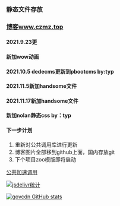 
### 静态文件存放

### [博客www.czmz.top](https://www.czmz.top)

#### 2021.9.23更

#### 新加wow动画

#### 2021.10.5 dedecms更新到pbootcms by:typ

#### 2021.11.5新加handsome文件

#### 2021.11.17新加handsome文件

#### 新加nolan静态css by：typ

#### 下一步计划
  1. 重新对公共调用库进行更新
  2. 博客图片全部移到github上面，国内存放git
  3. 下个项目zoo模版即将启动
  
[公共加速调用](https://www.jsdelivr.com/package/gh/T-Y-P/gov) 

[![jsdelivr统计](https://data.jsdelivr.com/v1/package/gh/T-Y-P/gov/badge)](https://www.jsdelivr.com/package/gh/T-Y-P/gov)

[![govcdn GitHub stats](https://github-readme-stats.vercel.app/api?username=T-Y-P)](https://github.com/T-Y-P/gov)